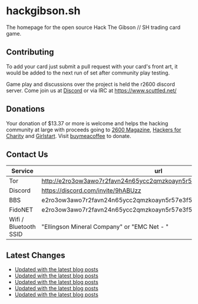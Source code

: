 # hackgibson.sh
The homepage for the open source Hack The Gibson // SH trading card game.


## Contributing

To add your card just submit a pull request with your card's front art, it would be added to the next run of set after community play testing.

Game play and discussions over the project is held the r2600 discord server. Come join us at [Discord](https://discord.com/invite/9hABUzz) or via IRC at https://www.scuttled.net/


## Donations

Your donation of $13.37 or more is welcome and helps the hacking community at large with proceeds going to [2600 Magazine](https://2600.com/), [Hackers for Charity](https://hackersforcharity.org) and [Girlstart](https://girlstart.org).  Visit [buymeacoffee](https://www.buymeacoffee.com/hackgibson.sh) to donate.


## Contact Us

Service | url
-|-
Tor | http://e2ro3ow3awo7r2favn24n65ycc2qmzkoayn5r57e3f56nvjwdcgg32ad.onion
Discord | https://discord.com/invite/9hABUzz
BBS | e2ro3ow3awo7r2favn24n65ycc2qmzkoayn5r57e3f56nvjwdcgg32ad.onion:23
FidoNET | e2ro3ow3awo7r2favn24n65ycc2qmzkoayn5r57e3f56nvjwdcgg32ad.onion:24554
Wifi / Bluetooth SSID | "Ellingson Mineral Company" or "EMC Net - <fidonet address>"

## Latest Changes
<!-- BLOG-POST-LIST:START -->
- [Updated with the latest blog posts](https://github.com/DFW2600/hackgibson.sh/commit/1cc1b984fc020a58ba64fa885fd027cbe2d2d033)
- [Updated with the latest blog posts](https://github.com/DFW2600/hackgibson.sh/commit/c72e5c833c8f59021b9b9151bfe89f3663fd8839)
- [Updated with the latest blog posts](https://github.com/DFW2600/hackgibson.sh/commit/d2317af2d4af8e69f5b7c1cfc8baac9548e60dad)
- [Updated with the latest blog posts](https://github.com/DFW2600/hackgibson.sh/commit/23c3eb73bf1e38e7328ffa7f82855ae0264bcebd)
- [Updated with the latest blog posts](https://github.com/DFW2600/hackgibson.sh/commit/50b0873b50e47694562e4200d0a74aa3df8a791e)
<!-- BLOG-POST-LIST:END -->
